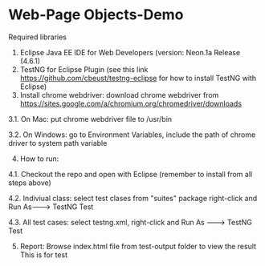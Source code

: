 # Web-Page Objects-Demo
Required libraries

1. Eclipse Java EE IDE for Web Developers (version: Neon.1a Release (4.6.1)
2. TestNG for Eclipse Plugin (see this link https://github.com/cbeust/testng-eclipse for how to install TestNG with Eclipse)
3. Install chrome webdriver: download chrome webdriver from https://sites.google.com/a/chromium.org/chromedriver/downloads

  3.1. On Mac: put chrome webdriver file to /usr/bin
  
  3.2. On Windows: go to Environment Variables, include the path of chrome driver to system path variable
  
4. How to run:

  4.1. Checkout the repo and open with Eclipse (remember to install from all steps above)
  
  4.2. Indiviual class: select test clases from "suites" package right-click and Run As---> TestNG Test
  
  4.3. All test cases: select testng.xml, right-click and Run As ---> TestNG Test
  
5. Report: Browse index.html file from test-output folder to view the result
This is for test  
